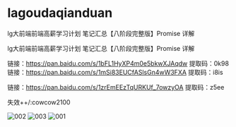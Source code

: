 # lagoudaqianduan
lg大前端前端高薪学习计划 笔记汇总【八阶段完整版】Promise 详解

lg大前端前端高薪学习计划 笔记汇总【八阶段完整版】Promise 详解



链接：https://pan.baidu.com/s/1bFL1HyXP4m0e5bkwXJAqdw 
提取码：0k98
链接：https://pan.baidu.com/s/1mSi83EUCfASlsGn4wW3FXA 
提取码：i8is

链接：https://pan.baidu.com/s/1zrEmEEzTqURKUf_7owzyOA 
提取码：z5ee


失效++\/:cowcow2100

![002](https://user-images.githubusercontent.com/91378327/156482764-a417cb81-afcd-4d09-be0b-cfa2614c8107.png)
![003](https://user-images.githubusercontent.com/91378327/156482773-39049c7d-37b2-457b-92bd-99dd81adca1f.png)
![001](https://user-images.githubusercontent.com/91378327/156482780-cbf82078-016d-4508-8a0c-5276c9a0df9d.png)
